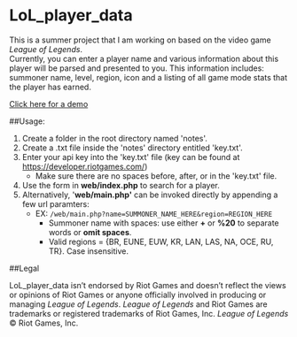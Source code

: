 LoL_player_data
===============

This is a summer project that I am working on based on the video game *League of Legends*.  
Currently, you can enter a player name and various information about this player will be parsed and presented to you.  This information includes: summoner name, level, region, icon and a listing of all game mode stats
that the player has earned.

[Click here for a demo](http://chrismeyers.info/projects/LoL_player_data/web/main.php?name=Moshi&region=na)

##Usage:

1. Create a folder in the root directory named 'notes'.
2. Create a .txt file inside the 'notes' directory entitled 'key.txt'.
3. Enter your api key into the 'key.txt' file (key can be found at https://developer.riotgames.com/)
   * Make sure there are no spaces before, after, or in the 'key.txt' file.
5. Use the form in **web/index.php** to search for a player.
4. Alternatively, '**web/main.php'** can be invoked directly by appending a few url paramters:
   * EX: `/web/main.php?name=SUMMONER_NAME_HERE&region=REGION_HERE`
     * Summoner name with spaces: use either **+** or **%20** to separate words or **omit spaces**.
     * Valid regions = {BR, EUNE, EUW, KR, LAN, LAS, NA, OCE, RU, TR}.  Case insensitive.


##Legal

LoL_player_data isn’t endorsed by Riot Games and doesn’t reflect the views or opinions of Riot Games or anyone officially involved in producing or managing *League of Legends*. *League of Legends* and Riot Games are trademarks or registered trademarks of Riot Games, Inc. *League of Legends* © Riot Games, Inc.
